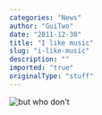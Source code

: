 ```yaml
---
categories: "News"
author: "GuiTwo"
date: "2011-12-30"
title: "I like music"
slug: "i-like-music"
description: ""
imported: "true"
originalType: "stuff"
---
```



![but who don't](014_music_analyzer_2011.12.29-23.47.18_0.png) 

